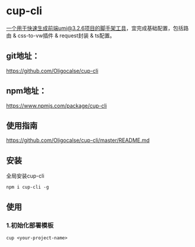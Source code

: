 # cup-cli
一个用于快速生成前端umi@3.2.6项目的脚手架工具，宜完成基础配置，包括路由 & css-to-vw插件 & request封装 & ts配置。

## git地址：
https://github.com/Oligocalse/cup-cli

## npm地址：
https://www.npmjs.com/package/cup-cli

## 使用指南
https://github.com/Oligocalse/cup-cli/master/README.md


## 安装
全局安装cup-cli
```
npm i cup-cli -g
```

## 使用
### 1.初始化部署模板
```
cup <your-project-name>
```
